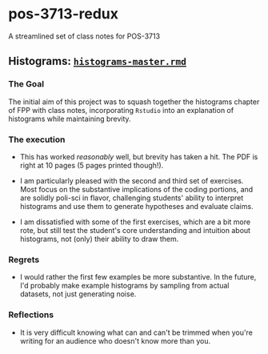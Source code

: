 # pos-3713-redux
 A streamlined set of class notes for POS-3713


## Histograms: [`histograms-master.rmd`](https://github.com/RobLytle/pos-3713-redux/blob/master/histograms-master.Rmd)

### The Goal
The initial aim of this project was to squash together the histograms chapter of FPP with class notes, incorporating `Rstudio` into an explanation of histograms while maintaining brevity.

### The execution
- This has worked *reasonably* well, but brevity has taken a hit. The PDF is right at 10 pages (5 pages printed though!). 

- I am particularly pleased with the second and third set of exercises. Most focus on the substantive implications of the coding portions, and are solidly poli-sci in flavor, challenging students' ability to interpret histograms and use them to generate hypotheses and evaluate claims.

- I am dissatisfied with some of the first exercises, which are a bit more rote, but still test the student's core understanding and intuition about histograms, not (only) their ability to draw them.

### Regrets

- I would rather the first few examples be more substantive. In the future, I'd probably make example histograms by sampling from actual datasets, not just generating noise.

### Reflections

- It is very difficult knowing what can and can't be trimmed when you're writing for an audience who doesn't know more than you.
